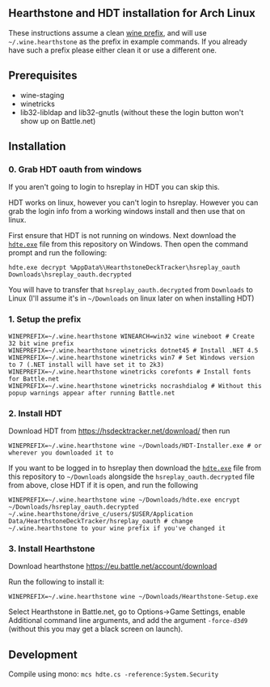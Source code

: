 ## Hearthstone and HDT installation for Arch Linux
These instructions assume a clean [wine prefix](https://wiki.winehq.org/FAQ#Wineprefixes), and will use `~/.wine.hearthstone` as the prefix in example commands. If you already have such a prefix please either clean it or use a different one.

## Prerequisites
- wine-staging
- winetricks
- lib32-libldap and lib32-gnutls (without these the login button won't show up on Battle.net)

## Installation

### 0. Grab HDT oauth from windows
If you aren't going to login to hsreplay in HDT you can skip this.

HDT works on linux, however you can't login to hsreplay. However you can grab the login info from a working windows install and then use that on linux. 

First ensure that HDT is not running on windows. Next download the [`hdte.exe`](https://github.com/git-uname/hearthstone_hdt_archlinux/raw/master/hdte.exe) file from this repository on Windows. Then open the command prompt and run the following:

```shell
hdte.exe decrypt %AppData%\HearthstoneDeckTracker\hsreplay_oauth Downloads\hsreplay_oauth.decrypted
```

You will have to transfer that `hsreplay_oauth.decrypted` from `Downloads` to Linux (I'll assume it's in `~/Downloads` on linux later on when installing HDT) 

### 1. Setup the prefix
```shell
WINEPREFIX=~/.wine.hearthstone WINEARCH=win32 wine wineboot # Create 32 bit wine prefix
WINEPREFIX=~/.wine.hearthstone winetricks dotnet45 # Install .NET 4.5
WINEPREFIX=~/.wine.hearthstone winetricks win7 # Set Windows version to 7 (.NET install will have set it to 2k3)
WINEPREFIX=~/.wine.hearthstone winetricks corefonts # Install fonts for Battle.net
WINEPREFIX=~/.wine.hearthstone winetricks nocrashdialog # Without this popup warnings appear after running Battle.net
```

### 2. Install HDT

Download HDT from https://hsdecktracker.net/download/ then run 

```shell
WINEPREFIX=~/.wine.hearthstone wine ~/Downloads/HDT-Installer.exe # or wherever you downloaded it to
```

If you want to be logged in to hsreplay then download the [`hdte.exe`](https://github.com/borisbabic/hearthstone_hdt_linux/raw/master/hdte.exe) file from this repository to `~/Downloads` alongside the `hsreplay_oauth.decrypted` file from above, close HDT if it is open, and run the following

```shell
WINEPREFIX=~/.wine.hearthstone wine ~/Downloads/hdte.exe encrypt ~/Downloads/hsreplay_oauth.decrypted ~/.wine.hearthstone/drive_c/users/$USER/Application Data/HearthstoneDeckTracker/hsreplay_oauth # change ~/.wine.hearthstone to your wine prefix if you've changed it 
```

### 3. Install Hearthstone
Download hearthstone https://eu.battle.net/account/download

Run the following to install it:

```shell
WINEPREFIX=~/.wine.hearthstone wine ~/Downloads/Hearthstone-Setup.exe 
```

Select Hearthstone in Battle.net, go to Options->Game Settings, enable Additional command line arguments, and add the argument `-force-d3d9` (without this you may get a black screen on launch).

## Development

Compile using mono: `mcs hdte.cs -reference:System.Security`
